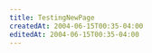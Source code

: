 ```yaml
---
title: TestingNewPage
createdAt: 2004-06-15T00:35-04:00
editedAt: 2004-06-15T00:35-04:00
---
```




